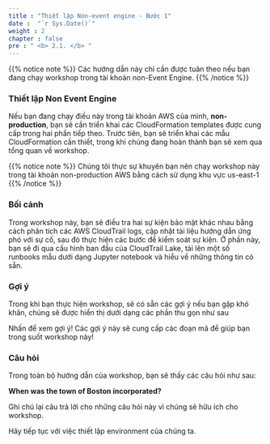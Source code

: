 ```yaml
---
title : "Thiết lập Non-event engine - Bước 1"
date :  "`r Sys.Date()`" 
weight : 2 
chapter : false
pre : " <b> 2.1. </b> "
---
```

{{% notice note %}}
Các hướng dẫn này chỉ cần được tuân theo nếu bạn đang chạy workshop trong tài khoản non-Event Engine.
{{% /notice %}}

### Thiết lập Non Event Engine 
Nếu bạn đang chạy điều này trong tài khoản AWS của mình, **non-production**, bạn sẽ cần triển khai các CloudFormation templates được cung cấp trong hai phần tiếp theo. Trước tiên, bạn sẽ triển khai các mẫu CloudFormation cần thiết, trong khi chúng đang hoàn thành bạn sẽ xem qua tổng quan về workshop.

{{% notice note %}}
Chúng tôi thực sự khuyên bạn nên chạy workshop này trong tài khoản non-production AWS bằng cách sử dụng khu vực us-east-1
{{% /notice %}}

### Bối cảnh
Trong workshop này, bạn sẽ điều tra hai sự kiện bảo mật khác nhau bằng cách phân tích các AWS CloudTrail logs, cập nhật tài liệu hướng dẫn ứng phó với sự cố, sau đó thực hiện các bước để kiểm soát sự kiện. Ở phần này, bạn sẽ đi qua cấu hình ban đầu của CloudTrail Lake, tải lên một số runbooks mẫu dưới dạng Jupyter notebook và hiểu về những thông tin có sẵn.

### Gợi ý
Trong khi bạn thực hiện workshop, sẽ có sẵn các gợi ý nếu bạn gặp khó khăn, chúng sẽ được hiển thị dưới dạng các phần thu gọn như sau

Nhấn để xem gợi ý!
Các gợi ý này sẽ cung cấp các đoạn mã để giúp bạn trong suốt workshop này!

### Câu hỏi
Trong toàn bộ hướng dẫn của workshop, bạn sẽ thấy các câu hỏi như sau:

**When was the town of Boston incorporated?**

Ghi chú lại câu trả lời cho những câu hỏi này vì chúng sẽ hữu ích cho workshop.

Hãy tiếp tục với việc thiết lập environment của chúng ta.